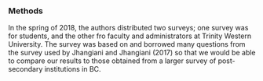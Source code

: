 ### Methods

In the spring of 2018, the authors distributed two surveys; one survey was for students, and the other fro faculty and administrators at Trinity Western University. The survey was based on and borrowed many questions from the survey used by Jhangiani and Jhangiani (2017) so that we would be able to compare our results to those obtained from a larger survey of post-secondary institutions in BC.
